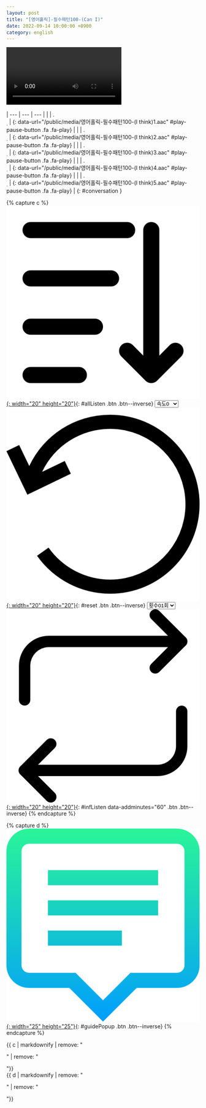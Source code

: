 ```yaml
---
layout: post
title: "[영어홀릭]-필수패턴100-(Can I)"
date: 2022-09-14 10:00:00 +0900
category: english
---
```


<div class="video-container">
    <video id="player" class="video-js vjs-default-skin vjs-big-play-centered" data-json="/public/json/영어홀릭-필수패턴100-(Can I).json"></video>
</div>

| --- | --- | --- |
| | .<br /><sub>.</sub> | [](#){: data-url="/public/media/영어홀릭-필수패턴100-(I think)1.aac" #play-pause-button .fa .fa-play} |
| | .<br /><sub>.</sub> | [](#){: data-url="/public/media/영어홀릭-필수패턴100-(I think)2.aac" #play-pause-button .fa .fa-play} |
| | .<br /><sub>.</sub> | [](#){: data-url="/public/media/영어홀릭-필수패턴100-(I think)3.aac" #play-pause-button .fa .fa-play} |
| | .<br /><sub>.</sub> | [](#){: data-url="/public/media/영어홀릭-필수패턴100-(I think)4.aac" #play-pause-button .fa .fa-play} |
| | .<br /><sub>.</sub> | [](#){: data-url="/public/media/영어홀릭-필수패턴100-(I think)5.aac" #play-pause-button .fa .fa-play} |
{: #conversation }

{% capture c %}
  [![](/public/icon/sorting-order-button.png){: width="20" height="20"}](#){: #allListen .btn .btn--inverse}
  <select id="playbackspeed">
    <option value="2.0">속도+2</option>
    <option value="1.5">속도+1</option>
    <option value="1.0" selected>속도0</option>
    <option value="0.75">속도-1</option>
    <option value="0.5">속도-2</option>
  </select>
  [![](/public/icon/reset-button.png){: width="20" height="20"}](#){: #reset .btn .btn--inverse}
  <select id="ringsToPlay">
    <option value="1">횟수01회</option>
    <option value="2">횟수02회</option>
    <option value="3">횟수03회</option>
    <option value="4">횟수04회</option>
    <option value="5">횟수05회</option>
    <option value="7">횟수07회</option>
    <option value="10">횟수10회</option>
  </select>
  [![](/public/icon/repeat-button.png){: width="20" height="20"}](#){: #infListen data-addminutes="60" .btn .btn--inverse}
{% endcapture %}

{% capture d %}
[![](/public/icon/open-popup-button.png){: width="25" height="25"}](#){: #guidePopup .btn .btn--inverse}
{% endcapture %}

<div class="bottom-bar">
  <div class="bottom-bar1"></div>
  <div class="bottom-bar2">{{ c | markdownify | remove: "<p>" | remove: "</p>"}}</div>
  <div class="bottom-bar3">{{ d | markdownify | remove: "<p>" | remove: "</p>"}}</div>
</div>